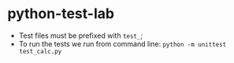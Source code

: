 # python-test-lab

- Test files must be prefixed with `test_`;
- To run the tests we run from command line: `python -m unittest test_calc.py`